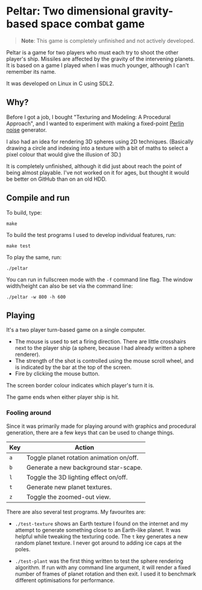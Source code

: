 Peltar: Two dimensional gravity-based space combat game
=======================================================

> **Note**: This game is completely unfinished and not actively developed.

Peltar is a game for two players who must each try to shoot the other player's
ship.  Missiles are affected by the gravity of the intervening planets.  It
is based on a game I played when I was much younger, although I can't remember
its name.

It was developed on Linux in C using SDL2.

Why?
----

Before I got a job, I bought "Texturing and Modeling: A Procedural Approach",
and I wanted to experiment with making a fixed-point
[Perlin noise](https://en.wikipedia.org/wiki/Perlin_noise) generator.

I also had an idea for rendering 3D spheres using 2D techniques.  (Basically
drawing a circle and indexing into a texture with a bit of maths to select
a pixel colour that would give the illusion of 3D.)

It is completely unfinished, although it did just about reach the point of
being almost playable.  I've not worked on it for ages, but thought it would
be better on GitHub than on an old HDD.

Compile and run
---------------

To build, type:

```
make
```

To build the test programs I used to develop individual features, run:

```
make test
```

To play the same, run:

```
./peltar
```

You can run in fullscreen mode with the `-f` command line flag.
The window width/height can also be set via the command line:

```
./peltar -w 800 -h 600
```

Playing
-------

It's a two player turn-based game on a single computer.

* The mouse is used to set a firing direction.
  There are little crosshairs next to the player ship
  (a sphere, because I had already written a sphere renderer).
* The strength of the shot is controlled using the mouse scroll
  wheel, and is indicated by the bar at the top of the screen.
* Fire by clicking the mouse button.

The screen border colour indicates which player's turn it is.

The game ends when either player ship is hit.

### Fooling around

Since it was primarily made for playing around with graphics and procedural
generation, there are a few keys that can be used to change things.

| Key | Action                                   |
| --- | ---------------------------------------- |
| `a` | Toggle planet rotation animation on/off. |
| `b` | Generate a new background star-scape.    |
| `l` | Toggle the 3D lighting effect on/off.    |
| `t` | Generate new planet textures.            |
| `z` | Toggle the zoomed-out view.              |

There are also several test programs.  My favourites are:

* `./test-texture` shows an Earth texture I found on the internet and my
  attempt to generate something close to an Earth-like planet.  It was
  helpful while tweaking the texturing code.  The `t` key generates a new
  random planet texture.  I never got around to adding ice caps at the poles.

* `./test-plant` was the first thing written to test the sphere rendering
  algorithm.  If run with any command line argument, it will render a fixed
  number of frames of planet rotation and then exit.  I used it to benchmark
  different optimisations for performance.
